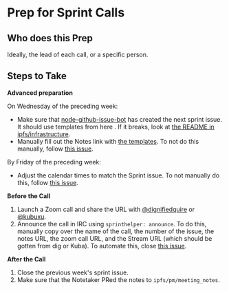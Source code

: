 # Prep for Sprint Calls

## Who does this Prep

Ideally, the lead of each call, or a specific person.

## Steps to Take

**Advanced preparation**

On Wednesday of the preceding week:
- Make sure that [node-github-issue-bot](https://github.com/ipfs/node-github-issue-bot) has created the next sprint issue. It should use templates from here [](https://github.com/ipfs/node-github-issue-bot/tree/master/templates). If it breaks, look at [the README in ipfs/infrastructure](https://github.com/ipfs/infrastructure/tree/master/sprintbot).
- Manually fill out the Notes link with [the templates](https://github.com/ipfs/pm/tree/master/templates). To not do this manually, follow [this issue](https://github.com/ipfs/node-github-issue-bot/issues/8).

By Friday of the preceding week:
- Adjust the calendar times to match the Sprint issue. To not manually do this, follow [this issue](https://github.com/ipfs/node-github-issue-bot/issues/4).

**Before the Call**
1. Launch a Zoom call and share the URL with [@dignifiedquire](https://github.com/dignifiedquire) or [@kubuxu](https://github.com/Kubuxu).
1. Announce the call in IRC using `sprinthelper: announce`. To do this, manually copy over the name of the call, the number of the issue, the notes URL, the zoom call URL, and the Stream URL (which should be gotten from dig or Kuba). To automate this, close [this issue](https://github.com/ipfs/sprint-helper/issues/17).

**After the Call**

1. Close the previous week's sprint issue.
1. Make sure that the Notetaker PRed the notes to `ipfs/pm/meeting_notes`.

